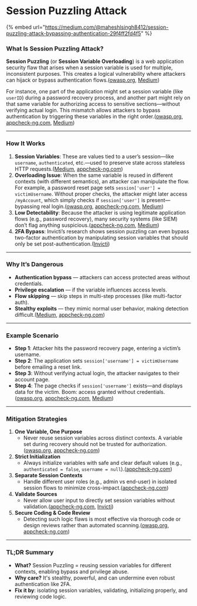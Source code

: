 # Session Puzzling Attack

{% embed url="https://medium.com/@maheshlsingh8412/session-puzzling-attack-bypassing-authentication-29f4ff2fd4f5" %}

### What Is Session Puzzling Attack?

**Session Puzzling** (or **Session Variable Overloading**) is a web application security flaw that arises when a session variable is used for multiple, inconsistent purposes. This creates a logical vulnerability where attackers can hijack or bypass authentication flows.([owasp.org](https://owasp.org/www-project-web-security-testing-guide/latest/4-Web_Application_Security_Testing/06-Session_Management_Testing/08-Testing_for_Session_Puzzling?utm_source=chatgpt.com), [Medium](https://knnx.medium.com/what-is-a-session-puzzling-attack-7a50e48b9c25?utm_source=chatgpt.com))

For instance, one part of the application might set a session variable (like `userID`) during a password recovery process, and another part might rely on that same variable for authorizing access to sensitive sections—without verifying actual login. This mismatch allows attackers to bypass authentication by triggering these variables in the right order.([owasp.org](https://owasp.org/www-project-web-security-testing-guide/latest/4-Web_Application_Security_Testing/06-Session_Management_Testing/08-Testing_for_Session_Puzzling?utm_source=chatgpt.com), [appcheck-ng.com](https://appcheck-ng.com/session-puzzling-attacks-a-k-a-session-variable-overloading/?utm_source=chatgpt.com), [Medium](https://knnx.medium.com/what-is-a-session-puzzling-attack-7a50e48b9c25?utm_source=chatgpt.com))

***

### How It Works

1. **Session Variables**: These are values tied to a user’s session—like `username`, `authenticated`, etc.—used to preserve state across stateless HTTP requests.([Medium](https://medium.com/%40maheshlsingh8412/session-puzzling-attack-bypassing-authentication-29f4ff2fd4f5?utm_source=chatgpt.com), [appcheck-ng.com](https://appcheck-ng.com/session-puzzling-attacks-a-k-a-session-variable-overloading/?utm_source=chatgpt.com))
2. **Overloading Issue**: When the same variable is reused in different contexts (with different semantics), an attacker can manipulate the flow. For example, a password reset page sets `session['user'] = victimUsername`. Without proper checks, the attacker might later access `/myAccount`, which simply checks if `session['user']` is present—bypassing real login.([owasp.org](https://owasp.org/www-project-web-security-testing-guide/latest/4-Web_Application_Security_Testing/06-Session_Management_Testing/08-Testing_for_Session_Puzzling?utm_source=chatgpt.com), [appcheck-ng.com](https://appcheck-ng.com/session-puzzling-attacks-a-k-a-session-variable-overloading/?utm_source=chatgpt.com), [Medium](https://medium.com/%40maheshlsingh8412/session-puzzling-attack-bypassing-authentication-29f4ff2fd4f5?utm_source=chatgpt.com))
3. **Low Detectability**: Because the attacker is using legitimate application flows (e.g., password recovery), many security systems (like SIEM) don’t flag anything suspicious.([appcheck-ng.com](https://appcheck-ng.com/session-puzzling-attacks-a-k-a-session-variable-overloading/?utm_source=chatgpt.com), [Medium](https://knnx.medium.com/what-is-a-session-puzzling-attack-7a50e48b9c25?utm_source=chatgpt.com))
4. **2FA Bypass**: Invicti’s research shows session puzzling can even bypass two-factor authentication by manipulating session variables that should only be set post-authentication.([Invicti](https://www.invicti.com/blog/web-security/two-interesting-session-related-vulnerabilities/?utm_source=chatgpt.com))

***

### Why It’s Dangerous

* **Authentication bypass** — attackers can access protected areas without credentials.
* **Privilege escalation** — if the variable influences access levels.
* **Flow skipping** — skip steps in multi-step processes (like multi-factor auth).
* **Stealthy exploits** — they mimic normal user behavior, making detection difficult.([Medium](https://knnx.medium.com/what-is-a-session-puzzling-attack-7a50e48b9c25?utm_source=chatgpt.com), [appcheck-ng.com](https://appcheck-ng.com/session-puzzling-attacks-a-k-a-session-variable-overloading/?utm_source=chatgpt.com))

***

### Example Scenario

* **Step 1**: Attacker hits the password recovery page, entering a victim’s username.
* **Step 2**: The application sets `session['username'] = victimUsername` before emailing a reset link.
* **Step 3**: Without verifying actual login, the attacker navigates to their account page.
* **Step 4**: The page checks if `session['username']` exists—and displays data for the victim. Boom: access granted without credentials.([owasp.org](https://owasp.org/www-project-web-security-testing-guide/latest/4-Web_Application_Security_Testing/06-Session_Management_Testing/08-Testing_for_Session_Puzzling?utm_source=chatgpt.com), [appcheck-ng.com](https://appcheck-ng.com/session-puzzling-attacks-a-k-a-session-variable-overloading/?utm_source=chatgpt.com), [Medium](https://medium.com/%40maheshlsingh8412/session-puzzling-attack-bypassing-authentication-29f4ff2fd4f5?utm_source=chatgpt.com))

***

### Mitigation Strategies

1. **One Variable, One Purpose**
   * Never reuse session variables across distinct contexts. A variable set during recovery should not be trusted for authorization.([owasp.org](https://owasp.org/www-project-web-security-testing-guide/latest/4-Web_Application_Security_Testing/06-Session_Management_Testing/08-Testing_for_Session_Puzzling?utm_source=chatgpt.com), [appcheck-ng.com](https://appcheck-ng.com/session-puzzling-attacks-a-k-a-session-variable-overloading/?utm_source=chatgpt.com))
2. **Strict Initialization**
   * Always initialize variables with safe and clear default values (e.g., `authenticated = false`, `username = null`).([appcheck-ng.com](https://appcheck-ng.com/session-puzzling-attacks-a-k-a-session-variable-overloading/?utm_source=chatgpt.com))
3. **Separate Session Contexts**
   * Handle different user roles (e.g., admin vs end-user) in isolated session flows to minimize cross-impact.([appcheck-ng.com](https://appcheck-ng.com/session-puzzling-attacks-a-k-a-session-variable-overloading/?utm_source=chatgpt.com))
4. **Validate Sources**
   * Never allow user input to directly set session variables without validation.([appcheck-ng.com](https://appcheck-ng.com/session-puzzling-attacks-a-k-a-session-variable-overloading/?utm_source=chatgpt.com), [Invicti](https://www.invicti.com/blog/web-security/two-interesting-session-related-vulnerabilities/?utm_source=chatgpt.com))
5. **Secure Coding & Code Review**
   * Detecting such logic flaws is most effective via thorough code or design reviews rather than automated scanning.([owasp.org](https://owasp.org/www-project-web-security-testing-guide/latest/4-Web_Application_Security_Testing/06-Session_Management_Testing/08-Testing_for_Session_Puzzling?utm_source=chatgpt.com), [appcheck-ng.com](https://appcheck-ng.com/session-puzzling-attacks-a-k-a-session-variable-overloading/?utm_source=chatgpt.com))

***

### TL;DR Summary

* **What?** Session Puzzling = reusing session variables for different contexts, enabling bypass and privilege abuse.
* **Why care?** It's stealthy, powerful, and can undermine even robust authentication like 2FA.
* **Fix it by**: isolating session variables, validating, initializing properly, and reviewing code logic.
